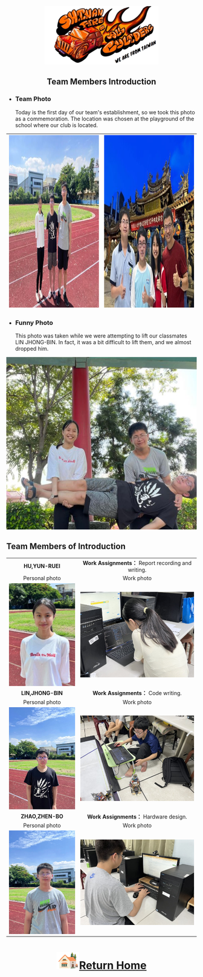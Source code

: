 <div align="center"><img src="../other/img/logo.png" width="300" alt=" logo"></div>

## <div align="center"> Team Members Introduction</div>
- ### Team Photo  

  Today is the first day of our team's establishment, so we took this photo as a commemoration. The location was chosen at the playground of the school where our club is located.

<div align="center">

|<img src="./img/team_photo.jpg" width = "562" height = "456"  />|<img src="./img/teamphoto_T.jpg" width = "562" height = "456"  />|
|:----:|:----:|

 </div>  

- ### Funny Photo  
  This photo was taken while we were attempting to lift our classmates LIN JHONG-BIN. In fact, it was a bit difficult to lift them, and we almost dropped him.

<div align="center"><img src="./img/funny_photo.jpg" width = "562" height = "456" /> </div>  

## Team Members of Introduction  
|   |   |
| :----: | :----: |
| __HU,YUN-RUEI__  | __Work Assignments：__ Report recording and writing.|
|   Personal photo | Work photo |
| <img src="./img/Hu.jpg" alt="Image" width="300"> | <img src="./img/hu_work.jpg" alt="Image" width="600"> |
| __LIN,JHONG-BIN__  | __Work Assignments：__ Code writing.|
|  Personal photo  |  Work photo  |    
| <img src="./img/lin.jpg" alt="Image" width="300"> | <img src="./img/IMG_8198.JPG" alt="Image" width="600"> |
| __ZHAO,ZHEN-BO__  |  __Work Assignments：__ Hardware design. |
|   Personal photo |  Work photo  |   
| <img src="./img/Bo.jpg" alt="Image" width="300"> | <img src="./img/IMG_8202.JPG" alt="Image" width="600"> |  

# <div align="center">![HOME](../other/img/Home.png)[Return Home](../)</div> 

